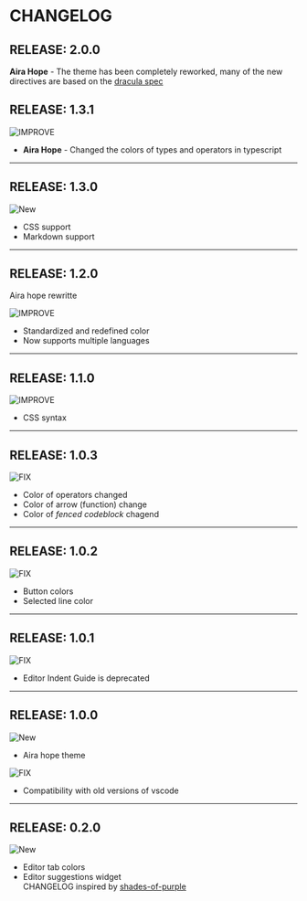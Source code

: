 # CHANGELOG

## RELEASE: 2.0.0

**Aira Hope** - The theme has been completely reworked, many of the new directives are based on the [dracula spec](https://spec.draculatheme.com/)

## RELEASE: 1.3.1

![IMPROVE](https://img.shields.io/badge/-IMPROVEMENT-gray.svg?colorB=39AA54)

* **Aira Hope** - Changed the colors of types and operators in typescript

---

## RELEASE: 1.3.0

![New](https://img.shields.io/badge/-NEW-gray.svg?colorB=3778FF)

* CSS support
* Markdown support

---

## RELEASE: 1.2.0

Aira hope rewritte

![IMPROVE](https://img.shields.io/badge/-IMPROVEMENT-gray.svg?colorB=39AA54)

* Standardized and redefined color
* Now supports multiple languages

---

## RELEASE: 1.1.0

![IMPROVE](https://img.shields.io/badge/-IMPROVEMENT-gray.svg?colorB=39AA54)

* CSS syntax

---

## RELEASE: 1.0.3

![FIX](https://img.shields.io/badge/-FIX-gray.svg?colorB=ff6347)

* Color of operators changed
* Color of arrow (function) change
* Color of _fenced codeblock_ chagend

---

## RELEASE: 1.0.2

![FIX](https://img.shields.io/badge/-FIX-gray.svg?colorB=ff6347)

* Button colors
* Selected line color

---

## RELEASE: 1.0.1

![FIX](https://img.shields.io/badge/-FIX-gray.svg?colorB=ff6347)

* Editor Indent Guide is deprecated

---

## RELEASE: 1.0.0

![New](https://img.shields.io/badge/-NEW-gray.svg?colorB=3778FF)

* Aira hope theme

![FIX](https://img.shields.io/badge/-FIX-gray.svg?colorB=ff6347)

* Compatibility with old versions of vscode

---

## RELEASE: 0.2.0

![New](https://img.shields.io/badge/-NEW-gray.svg?colorB=3778FF)

* Editor tab colors
* Editor suggestions widget
</br>CHANGELOG inspired by [shades-of-purple](https://github.com/ahmadawais/shades-of-purple-vscode)
